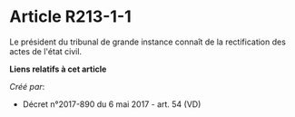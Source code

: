# Article R213-1-1

Le président du tribunal de grande instance connaît de la rectification des actes de l'état civil.

**Liens relatifs à cet article**

_Créé par_:

  - Décret n°2017-890 du 6 mai 2017 - art. 54 (VD)
